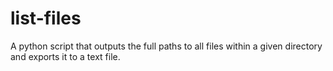 # list-files
A python script that outputs the full paths to all files within a given directory and exports it to a text file.
